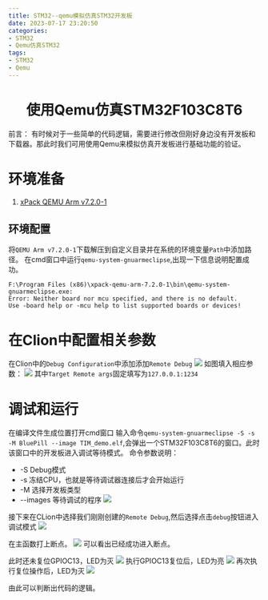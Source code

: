 ```yaml
---
title: STM32--qemu模拟仿真STM32开发板
date: 2023-07-17 23:20:50
categories:
- STM32
- Qemu仿真STM32
tags:
- STM32
- Qemu
---
```


<h1 align="center">使用Qemu仿真STM32F103C8T6</h1>
前言：
有时候对于一些简单的代码逻辑，需要进行修改但刚好身边没有开发板和下载器。那此时我们可用使用Qemu来模拟仿真开发板进行基础功能的验证。

# 环境准备
1. [xPack QEMU Arm v7.2.0-1](https://github.com/xpack-dev-tools/qemu-arm-xpack/releases/download/v7.2.0-1/xpack-qemu-arm-7.2.0-1-win32-x64.zip)

## 环境配置
将`QEMU Arm v7.2.0-1`下载解压到自定义目录并在系统的环境变量`Path`中添加路径。
在cmd窗口中运行`qemu-system-gnuarmeclipse`,出现一下信息说明配置成功。
```
F:\Program Files (x86)\xpack-qemu-arm-7.2.0-1\bin\qemu-system-gnuarmeclipse.exe:
Error: Neither board nor mcu specified, and there is no default.
Use -board help or -mcu help to list supported boards or devices!

```

# 在Clion中配置相关参数
在Clion中的`Debug Configuration`中添加添加`Remote Debug`
![](https://feizhufanfan.oss-cn-hangzhou.aliyuncs.com/blog/20230718000701.png)
如图填入相应参数：
![](https://feizhufanfan.oss-cn-hangzhou.aliyuncs.com/blog/20230718001025.png)
其中`Target Remote args`固定填写为`127.0.0.1:1234`


# 调试和运行
在编译文件生成位置打开cmd窗口
输入命令`qemu-system-gnuarmeclipse -S -s  -M BluePill --image TIM_demo.elf`,会弹出一个STM32F103C8T6的窗口。此时该窗口中的开发板进入调试等待模式。
命令参数说明：
- -S Debug模式
- -s 冻结CPU，也就是等待调试器连接后才会开始运行
- -M 选择开发板类型
- --images 等待调试的程序 
![](https://feizhufanfan.oss-cn-hangzhou.aliyuncs.com/blog/20230718002217.png)

接下来在CLion中选择我们刚刚创建的`Remote Debug`,然后选择点击`debug`按钮进入调试模式
![](https://feizhufanfan.oss-cn-hangzhou.aliyuncs.com/blog/20230718002823.png)

在主函数打上断点。
![](https://feizhufanfan.oss-cn-hangzhou.aliyuncs.com/blog/20230718003506.png)
可以看出已经成功进入断点。

此时还未复位GPIOC13，LED为灭
![](https://feizhufanfan.oss-cn-hangzhou.aliyuncs.com/blog/20230718004159.png)
执行GPIOC13复位后，LED为亮
![](https://feizhufanfan.oss-cn-hangzhou.aliyuncs.com/blog/20230718004343.png)
再次执行复位操作后，LED为灭
![](https://feizhufanfan.oss-cn-hangzhou.aliyuncs.com/blog/20230718004419.png)

由此可以判断出代码的逻辑。




